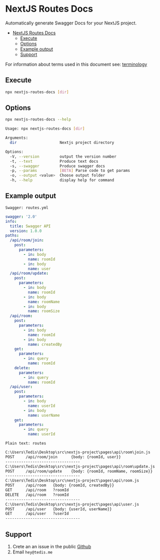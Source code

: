 # NextJS Routes Docs 

Automatically generate Swagger Docs for your NextJS project.

- [NextJS Routes Docs](#nextjs-routes-docs)
  - [Execute](#execute)
  - [Options](#options)
  - [Example output](#example-output)
  - [Support](#support)

For information about terms used in this document see: [terminology](./docs/terminology.md)

## Execute

```bash
npx nextjs-routes-docs [dir]
```


## Options
```bash
npx nextjs-routes-docs --help
```
```bash
Usage: npx nextjs-routes-docs [dir]

Arguments:
  dir                   Nextjs project directory

Options:
  -V, --version         output the version number
  -t, --text            Produce text docs
  -s, --swagger         Produce swagger docs
  -p, --params          [BETA] Parse code to get params
  -o, --output <value>  Choose output folder
  -h, --help            display help for command
```

## Example output
`Swagger: routes.yml`
```yaml
swagger: '2.0'
info:
  title: Swagger API
  version: 1.0.0
paths:
  /api/room/join:
    post:
      parameters:
        - in: body
          name: roomId
        - in: body
          name: user
  /api/room/update:
    post:
      parameters:
        - in: body
          name: roomId
        - in: body
          name: roomName
        - in: body
          name: roomSize
  /api/room:
    post:
      parameters:
        - in: body
          name: roomId
        - in: body
          name: createdBy
    get:
      parameters:
        - in: query
          name: roomId
    delete:
      parameters:
        - in: query
          name: roomId
  /api/user:
    post:
      parameters:
        - in: body
          name: userId
        - in: body
          name: userName
    get:
      parameters:
        - in: query
          name: userId
```

`Plain text: routes`
```txt
C:\Users\Tedis\Desktop\src\nextjs-project\pages\api\room\join.js
POST 	 /api/room/join 	 {body: {roomId, user}}
---------------------------------
C:\Users\Tedis\Desktop\src\nextjs-project\pages\api\room\update.js
POST 	 /api/room/update 	 {body: {roomId, roomName, roomSize}}
---------------------------------
C:\Users\Tedis\Desktop\src\nextjs-project\pages\api\room.js
POST 	 /api/room 	 {body: {roomId, createdBy}}
GET 	 /api/room 	 ?roomId
DELETE 	 /api/room 	 ?roomId
---------------------------------
C:\Users\Tedis\Desktop\src\nextjs-project\pages\api\user.js
POST 	 /api/user 	 {body: {userId, userName}}
GET 	 /api/user 	 ?userId
---------------------------------
```

## Support

1. Crete an an issue in the public [Github](https://github.com/TedisAgolli/nextjs-routes-docs-generator/issues)
2. Email `hey@tedis.me`
